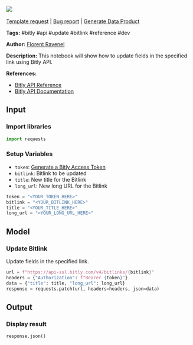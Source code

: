<a href="https://app.naas.ai/user-redirect/naas/downloader?url=https://raw.githubusercontent.com/jupyter-naas/awesome-notebooks/master/Bitly/Bitly_Update_a_Bitlink.ipynb" target="_parent"><img src="https://naasai-public.s3.eu-west-3.amazonaws.com/open_in_naas.svg"/></a><br><br><a href="https://github.com/jupyter-naas/awesome-notebooks/issues/new?assignees=&labels=&template=template-request.md&title=Tool+-+Action+of+the+notebook+">Template request</a> | <a href="https://github.com/jupyter-naas/awesome-notebooks/issues/new?assignees=&labels=bug&template=bug_report.md&title=Bitly+-+Update+a+Bitlink:+Error+short+description">Bug report</a> | <a href="https://app.naas.ai/user-redirect/naas/downloader?url=https://raw.githubusercontent.com/jupyter-naas/awesome-notebooks/master/Naas/Naas_Start_data_product.ipynb" target="_parent">Generate Data Product</a>

**Tags:** #bitly #api #update #bitlink #reference #dev

**Author:** [Florent Ravenel](https://www.linkedin.com/in/florent-ravenel/)

**Description:** This notebook will show how to update fields in the specified link using Bitly API.

**References:**
- [Bitly API Reference](https://dev.bitly.com/api-reference/#updateBitlink)
- [Bitly API Documentation](https://dev.bitly.com/v4/#operation/updateBitlink)

## Input

### Import libraries


```python
import requests
```

### Setup Variables
- `token`: [Generate a Bitly Access Token](https://dev.bitly.com/get_started/#step-1-generate-an-access-token)
- `bitlink`: Bitlink to be updated
- `title`: New title for the Bitlink
- `long_url`: New long URL for the Bitlink


```python
token = "<YOUR_TOKEN_HERE>"
bitlink = "<YOUR_BITLINK_HERE>"
title = "<YOUR_TITLE_HERE>"
long_url = "<YOUR_LONG_URL_HERE>"
```

## Model

### Update Bitlink

Update fields in the specified link.


```python
url = f"https://api-ssl.bitly.com/v4/bitlinks/{bitlink}"
headers = {"Authorization": f"Bearer {token}"}
data = {"title": title, "long_url": long_url}
response = requests.patch(url, headers=headers, json=data)
```

## Output

### Display result


```python
response.json()
```

 
